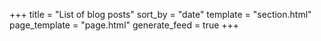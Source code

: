 +++
title = "List of blog posts"
sort_by = "date"
template = "section.html"
page_template = "page.html"
generate_feed = true
+++
